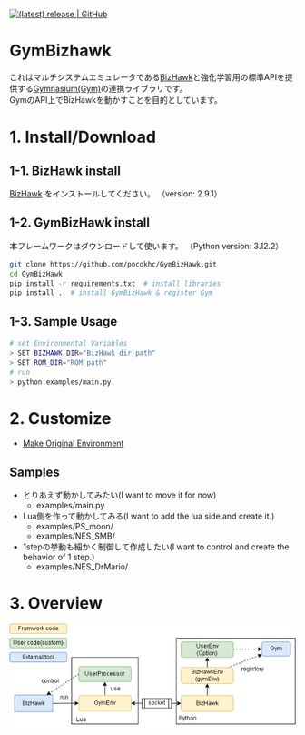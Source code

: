 

[![(latest) release | GitHub](https://img.shields.io/github/release/pocokhc/GymBizHawk.svg?logo=github&style=popout)](https://github.com/pocokhc/GymBizHawk/releases/latest)

# GymBizhawk

これはマルチシステムエミュレータである[BizHawk](https://github.com/TASEmulators/BizHawk)と強化学習用の標準APIを提供する[Gymnasium(Gym)](https://github.com/Farama-Foundation/Gymnasium/tree/main)の連携ライブラリです。  
GymのAPI上でBizHawkを動かすことを目的としています。

# 1. Install/Download
## 1-1. BizHawk install

[BizHawk](https://github.com/TASEmulators/BizHawk) をインストールしてください。
（version: 2.9.1）

## 1-2. GymBizHawk install

本フレームワークはダウンロードして使います。
（Python version: 3.12.2）

``` bash
git clone https://github.com/pocokhc/GymBizHawk.git
cd GymBizHawk
pip install -r requirements.txt  # install libraries
pip install .  # install GymBizHawk & register Gym
```

## 1-3. Sample Usage

``` bash
# set Environmental Variables
> SET BIZHAWK_DIR="BizHawk dir path"
> SET ROM_DIR="ROM path"
# run
> python examples/main.py
```

# 2. Customize

+ [Make Original Environment](https://pocokhc.github.io/GymBizHawk/pages/custom.html)

## Samples

+ とりあえず動かしてみたい(I want to move it for now)
    + examples/main.py
+ Lua側を作って動かしてみる(I want to add the lua side and create it.)
    + examples/PS_moon/
    + examples/NES_SMB/
+ 1stepの挙動も細かく制御して作成したい(I want to control and create the behavior of 1 step.)
    + examples/NES_DrMario/


# 3. Overview

![](diagrams/overview.drawio.png)
